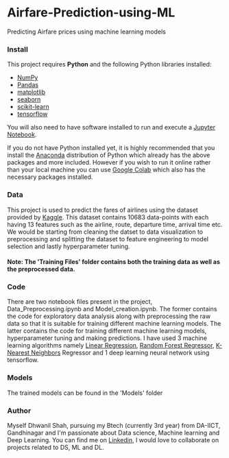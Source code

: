 # Airfare-Prediction-using-ML
Predicting Airfare prices using machine learning models

### Install

This project requires **Python** and the following Python libraries installed:

- [NumPy](http://www.numpy.org/)
- [Pandas](http://pandas.pydata.org/)
- [matplotlib](http://matplotlib.org/)
- [seaborn](https://seaborn.pydata.org/)
- [scikit-learn](http://scikit-learn.org/stable/)
- [tensorflow](https://www.tensorflow.org/)

You will also need to have software installed to run and execute a [Jupyter Notebook](http://jupyter.org/install.html).

If you do not have Python installed yet, it is highly recommended that you install the [Anaconda](https://www.anaconda.com/download/) distribution of Python  which already has the above packages and more included. However if you wish to run it online rather than your local machine you can use [Google Colab](https://colab.research.google.com/) which also has the necessary packages installed.

### Data

This project is used to predict the fares of airlines using the dataset provided by [Kaggle](https://www.kaggle.com/nikhilmittal/flight-fare-prediction-mh). This dataset contains 10683 data-points with each having 13 features such as the airline, route, departure time, arrival time etc. We would be starting from cleaning the datset to data visualization to preprocessing and splitting the dataset to feature engineering to model selection and lastly hyperparameter tuning.

#### Note: The 'Training Files' folder contains both the training data as well as the preprocessed data.

### Code

There are two notebook files present in the project, Data_Preprocessing.ipynb and Model_creation.ipynb. The former contains the code for exploratory data analysis along with preprocessing the raw data so that it is suitable for training different machine learning models. The latter contains the code for training different machine learning models, hyperparameter tuning and making predictions. I have used 3 machine learning algorithms namely [Linear Regression](https://en.wikipedia.org/wiki/Linear_regression), [Random Forest Regressor](https://www.geeksforgeeks.org/random-forest-regression-in-python/), [K-Nearest Neighbors](https://bookdown.org/tpinto_home/Regression-and-Classification/k-nearest-neighbours-regression.html) Regressor and 1 deep learning neural network using tensorflow.

### Models

The trained models can be found in the 'Models' folder

### Author

Myself Dhwanil Shah, pursuing my Btech (currently 3rd year) from DA-IICT, Gandhinagar and I'm passionate about Data science, Machine learning and Deep Learning. You can find me on [Linkedin](https://www.linkedin.com/in/dhwanil-shah-a115821ab/), I would love to collaborate on projects related to DS, ML and DL.



